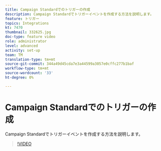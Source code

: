 ```yaml
---
title: Campaign Standardでのトリガーの作成
description: Campaign Standardでトリガーイベントを作成する方法を説明します。
feature: トリガー
topics: Integrations
kt: 7470
thumbnail: 332625.jpg
doc-type: feature video
role: administrator
level: advanced
activity: set-up
team: TM
translation-type: tm+mt
source-git-commit: 344a49d45cda7e3a44599a3057e0cffc277b1baf
workflow-type: tm+mt
source-wordcount: '33'
ht-degree: 0%

---
```



# Campaign Standardでのトリガーの作成

Campaign Standardでトリガーイベントを作成する方法を説明します。

>[!VIDEO](https://video.tv.adobe.com/v/332625?quality=12)
